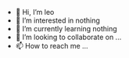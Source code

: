 - 👋 Hi, I’m leo
- 👀 I’m interested in nothing
- 🌱 I’m currently learning nothing
- 💞️ I’m looking to collaborate on ...
- 📫 How to reach me ...

<!---
3550919623/3550919623 is a ✨ special ✨ repository because its `README.md` (this file) appears on your GitHub profile.
You can click the Preview link to take a look at your changes.
--->
